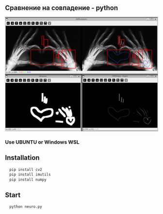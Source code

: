 ## Сравнение на совпадение - python

![Logo](https://github.com/js-easy-school/---python---/blob/main/for_README.png?raw=true)


### Use UBUNTU or Windows WSL

## Installation

```bash
  pip install cv2
  pip install imutils
  pip install numpy
```

## Start

```bash
  python neuro.py
```
